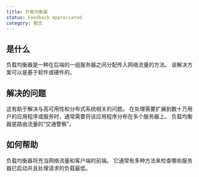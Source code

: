 ```yaml
---
title: 负载均衡器
status: Feedback Appreciated
category: 概念
---
```


## 是什么
负载均衡器是一种在后端的一组服务器之间分配传入网络流量的方法。 该解决方案可以是基于软件或硬件的。

## 解决的问题
这有助于解决与高可用性和分布式系统相关的问题。 在处理需要扩展到数十万用户的应用程序或服务时，通常需要将该应用程序分布在多个服务器上。 负载均衡器是路由流量的“交通警察”。

## 如何帮助
负载均衡器将充当网络流量和客户端的前端。 它通常有多种方法来检查哪些服务器已启动并且处理请求的负载最低。
